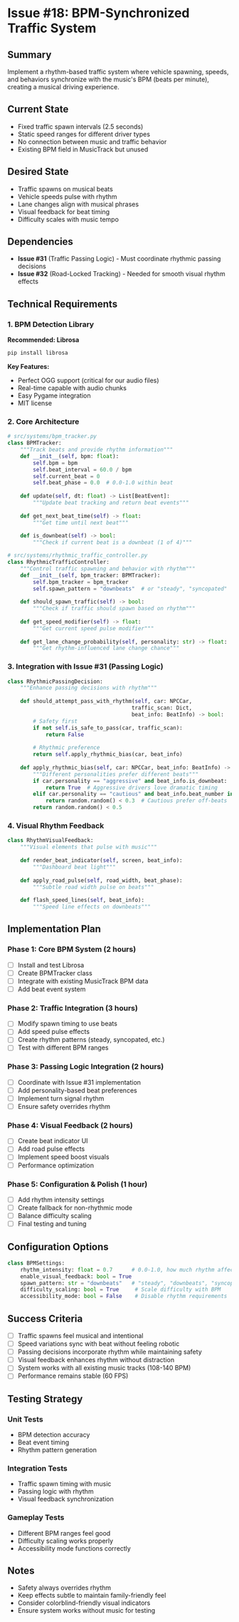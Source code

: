 # Issue #18: BPM-Synchronized Traffic System

## Summary
Implement a rhythm-based traffic system where vehicle spawning, speeds, and behaviors synchronize with the music's BPM (beats per minute), creating a musical driving experience.

## Current State
- Fixed traffic spawn intervals (2.5 seconds)
- Static speed ranges for different driver types
- No connection between music and traffic behavior
- Existing BPM field in MusicTrack but unused

## Desired State
- Traffic spawns on musical beats
- Vehicle speeds pulse with rhythm
- Lane changes align with musical phrases
- Visual feedback for beat timing
- Difficulty scales with music tempo

## Dependencies
- **Issue #31** (Traffic Passing Logic) - Must coordinate rhythmic passing decisions
- **Issue #32** (Road-Locked Tracking) - Needed for smooth visual rhythm effects

## Technical Requirements

### 1. BPM Detection Library
**Recommended: Librosa**
```bash
pip install librosa
```

**Key Features:**
- Perfect OGG support (critical for our audio files)
- Real-time capable with audio chunks
- Easy Pygame integration
- MIT license

### 2. Core Architecture

```python
# src/systems/bpm_tracker.py
class BPMTracker:
    """Track beats and provide rhythm information"""
    def __init__(self, bpm: float):
        self.bpm = bpm
        self.beat_interval = 60.0 / bpm
        self.current_beat = 0
        self.beat_phase = 0.0  # 0.0-1.0 within beat
        
    def update(self, dt: float) -> List[BeatEvent]:
        """Update beat tracking and return beat events"""
        
    def get_next_beat_time(self) -> float:
        """Get time until next beat"""
        
    def is_downbeat(self) -> bool:
        """Check if current beat is a downbeat (1 of 4)"""

# src/systems/rhythmic_traffic_controller.py
class RhythmicTrafficController:
    """Control traffic spawning and behavior with rhythm"""
    def __init__(self, bpm_tracker: BPMTracker):
        self.bpm_tracker = bpm_tracker
        self.spawn_pattern = "downbeats"  # or "steady", "syncopated"
        
    def should_spawn_traffic(self) -> bool:
        """Check if traffic should spawn based on rhythm"""
        
    def get_speed_modifier(self) -> float:
        """Get current speed pulse modifier"""
        
    def get_lane_change_probability(self, personality: str) -> float:
        """Get rhythm-influenced lane change chance"""
```

### 3. Integration with Issue #31 (Passing Logic)

```python
class RhythmicPassingDecision:
    """Enhance passing decisions with rhythm"""
    
    def should_attempt_pass_with_rhythm(self, car: NPCCar, 
                                       traffic_scan: Dict, 
                                       beat_info: BeatInfo) -> bool:
        # Safety first
        if not self.is_safe_to_pass(car, traffic_scan):
            return False
            
        # Rhythmic preference
        return self.apply_rhythmic_bias(car, beat_info)
    
    def apply_rhythmic_bias(self, car: NPCCar, beat_info: BeatInfo) -> bool:
        """Different personalities prefer different beats"""
        if car.personality == "aggressive" and beat_info.is_downbeat:
            return True  # Aggressive drivers love dramatic timing
        elif car.personality == "cautious" and beat_info.beat_number in [2, 4]:
            return random.random() < 0.3  # Cautious prefer off-beats
        return random.random() < 0.5
```

### 4. Visual Rhythm Feedback

```python
class RhythmVisualFeedback:
    """Visual elements that pulse with music"""
    
    def render_beat_indicator(self, screen, beat_info):
        """Dashboard beat light"""
        
    def apply_road_pulse(self, road_width, beat_phase):
        """Subtle road width pulse on beats"""
        
    def flash_speed_lines(self, beat_info):
        """Speed line effects on downbeats"""
```

## Implementation Plan

### Phase 1: Core BPM System (2 hours)
- [ ] Install and test Librosa
- [ ] Create BPMTracker class
- [ ] Integrate with existing MusicTrack BPM data
- [ ] Add beat event system

### Phase 2: Traffic Integration (3 hours)
- [ ] Modify spawn timing to use beats
- [ ] Add speed pulse effects
- [ ] Create rhythm patterns (steady, syncopated, etc.)
- [ ] Test with different BPM ranges

### Phase 3: Passing Logic Integration (2 hours)
- [ ] Coordinate with Issue #31 implementation
- [ ] Add personality-based beat preferences
- [ ] Implement turn signal rhythm
- [ ] Ensure safety overrides rhythm

### Phase 4: Visual Feedback (2 hours)
- [ ] Create beat indicator UI
- [ ] Add road pulse effects
- [ ] Implement speed boost visuals
- [ ] Performance optimization

### Phase 5: Configuration & Polish (1 hour)
- [ ] Add rhythm intensity settings
- [ ] Create fallback for non-rhythmic mode
- [ ] Balance difficulty scaling
- [ ] Final testing and tuning

## Configuration Options

```python
class BPMSettings:
    rhythm_intensity: float = 0.7      # 0.0-1.0, how much rhythm affects gameplay
    enable_visual_feedback: bool = True
    spawn_pattern: str = "downbeats"   # "steady", "downbeats", "syncopated", "burst"
    difficulty_scaling: bool = True     # Scale difficulty with BPM
    accessibility_mode: bool = False    # Disable rhythm requirements
```

## Success Criteria
- [ ] Traffic spawns feel musical and intentional
- [ ] Speed variations sync with beat without feeling robotic
- [ ] Passing decisions incorporate rhythm while maintaining safety
- [ ] Visual feedback enhances rhythm without distraction
- [ ] System works with all existing music tracks (108-140 BPM)
- [ ] Performance remains stable (60 FPS)

## Testing Strategy

### Unit Tests
- BPM detection accuracy
- Beat event timing
- Rhythm pattern generation

### Integration Tests
- Traffic spawn timing with music
- Passing logic with rhythm
- Visual feedback synchronization

### Gameplay Tests
- Different BPM ranges feel good
- Difficulty scaling works properly
- Accessibility mode functions correctly

## Notes
- Safety always overrides rhythm
- Keep effects subtle to maintain family-friendly feel
- Consider colorblind-friendly visual indicators
- Ensure system works without music for testing
